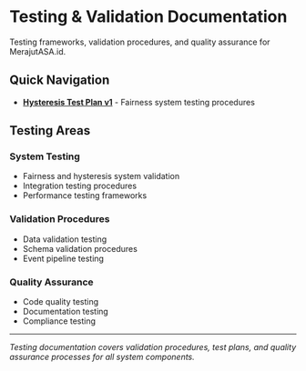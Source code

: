 # Testing & Validation Documentation

Testing frameworks, validation procedures, and quality assurance for MerajutASA.id.

## Quick Navigation

- **[Hysteresis Test Plan v1](hysteresis-test-plan-v1.md)** - Fairness system testing procedures

## Testing Areas

### System Testing
- Fairness and hysteresis system validation
- Integration testing procedures
- Performance testing frameworks

### Validation Procedures
- Data validation testing
- Schema validation procedures
- Event pipeline testing

### Quality Assurance
- Code quality testing
- Documentation testing
- Compliance testing

---

*Testing documentation covers validation procedures, test plans, and quality assurance processes for all system components.*